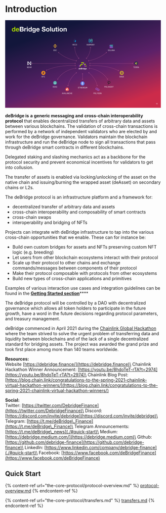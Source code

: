 # Introduction

![](<.gitbook/assets/21 (1).png>)

**deBridge is** **a** **generic messaging and** **cross-chain interoperability protocol** that enables decentralized transfers of arbitrary data and assets between various blockchains. The validation of cross-chain transactions is performed by a network of independent validators who are elected by and work for the deBridge governance. Validators maintain the blockchain infrastructure and run the deBridge node to sign all transactions that pass through deBridge smart contracts in different blockchains.&#x20;

Delegated staking and slashing mechanics act as a backbone for the protocol security and prevent economical incentives for validators to get into collusion.

The transfer of assets is enabled via locking/unlocking of the asset on the native chain and issuing/burning the wrapped asset (deAsset) on secondary chains or L2s.

The deBridge protocol is an infrastructure platform and a framework for:

* decentralized transfer of arbitrary data and assets
* cross-chain interoperability and composability of smart contracts
* cross-chain swaps
* interoperability and bridging of NFTs&#x20;

Projects can integrate with deBridge infrastructure to tap into the various cross-chain opportunities that we enable. These can for instance be:

* Build own custom bridges for assets and NFTs preserving custom NFT logic (e.g. breeding)&#x20;
* Let users from other blockchain ecosystems interact with their protocol
* Scale up their protocol to other chains and exchange commands/messages between components of their protocol
* Make their protocol composable with protocols from other ecosystems
* Build new types of cross-chain applications and primitives

Examples of various interaction use cases and integration guidelines can be found in the [**Getting Started section**](https://github.com/debridge-finance/debridge-contracts-v1/tree/main/examples)****

The deBridge protocol will be controlled by a DAO with decentralized governance which allows all token holders to participate in the future growth, have a word in the future decisions regarding protocol parameters, and treasury management.

deBridge commenced in April 2021 during the [Chainlink Global Hackathon](https://chain.link/hackathon) where the team strived to solve the urgent problem of transferring data and liquidity between blockchains and of the lack of a single decentralized standard for bridging assets. The project was awarded the grand prize and took first place among more than 140 teams worldwide.

**Resources:**\
Website [https://debridge.finance/](https://debridge.finance)\
Chainlink Hackathon Winner Announcement: [https://youtu.be/8hdoTeT-rTA?t=2974](https://youtu.be/8hdoTeT-rTA?t=2974)\
Chainlink Blog Post: [https://blog.chain.link/congratulations-to-the-spring-2021-chainlink-virtual-hackathon-winners/](https://blog.chain.link/congratulations-to-the-spring-2021-chainlink-virtual-hackathon-winners/)

**Social:**\
Twitter: [https://twitter.com/DebridgeFinance](https://twitter.com/DebridgeFinance)\
Discord: [https://discord.com/invite/debridge](https://discord.com/invite/debridge)\
Telegram: [https://t.me/deBridge\_Finance](https://t.me/deBridge\_Finance)\
Telegram Announcements: [https://t.me/deBridge\_news](./#quick-start)\
Medium: [https://debridge.medium.com/](https://debridge.medium.com)\
Github: [https://github.com/debridge-finance](https://github.com/debridge-finance)\
LinkedIn: [https://www.linkedin.com/company/debridge-finance](./#quick-start)\
Facebook: [https://www.facebook.com/deBridgeFinance](https://www.facebook.com/deBridgeFinance)

## Quick Start

{% content-ref url="the-core-protocol/protocol-overview.md" %}
[protocol-overview.md](the-core-protocol/protocol-overview.md)
{% endcontent-ref %}

{% content-ref url="the-core-protocol/transfers.md" %}
[transfers.md](the-core-protocol/transfers.md)
{% endcontent-ref %}
